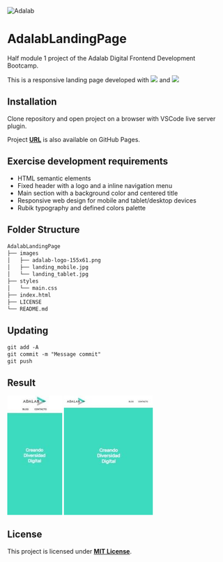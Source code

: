 ![Adalab](https://beta.adalab.es/resources/images/adalab-logo-155x61-bg-white.png)

# **AdalabLandingPage**

Half module 1 project of the Adalab Digital Frontend Development Bootcamp.

This is a responsive landing page developed with [<img src = "https://img.shields.io/badge/-HTML5-E34F26?style=flat&logo=html5&logoColor=white">](https://html.spec.whatwg.org/) and [<img src = "https://img.shields.io/badge/-CSS3-1572B6?style=flat&logo=css3&logoColor=white">](https://www.w3.org/Style/CSS/)

## **Installation**

Clone repository and open project on a browser with VSCode live server plugin.

Project **[URL](https://anaguerraabaroa.github.io/AdalabLandingPage/)** is also available on GitHub Pages.

## **Exercise development requirements**

- HTML semantic elements
- Fixed header with a logo and a inline navigation menu
- Main section with a background color and centered title
- Responsive web design for mobile and tablet/desktop devices
- Rubik typography and defined colors palette

## **Folder Structure**

```
AdalabLandingPage
├── images
│   ├── adalab-logo-155x61.png
│   ├── landing_mobile.jpg
│   └── landing_tablet.jpg
├── styles
│   └── main.css
├── index.html
├── LICENSE
└── README.md
```

## **Updating**

```
git add -A
git commit -m "Message commit"
git push
```

## **Result**

![Mobile version](./images/landing_mobile.jpg) ![Tablet version](./images/landing_tablet.jpg)

## **License**

This project is licensed under [**MIT License**](https://spdx.org/licenses/MIT.html).
